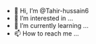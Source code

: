 - 👋 Hi, I’m @Tahir-hussain6
- 👀 I’m interested in ...
- 🌱 I’m currently learning ...
- 📫 How to reach me ...

<!---
Tahir-hussain6/Tahir-hussain6 is a ✨ special ✨ repository because its `README.md` (this file) appears on your GitHub profile.
You can click the Preview link to take a look at your changes.
--->
